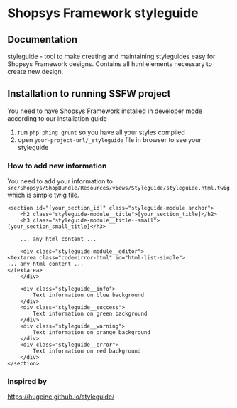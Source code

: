 # Shopsys Framework styleguide

## Documentation
styleguide - tool to make creating and maintaining styleguides easy for Shopsys Framework designs.
Contains all html elements necessary to create new design.

## Installation to running SSFW project
You need to have Shopsys Framework installed in developer mode according to our installation guide

1) run `php phing grunt` so you have all your styles compiled
2) open `your-project-url/_styleguide` file in browser to see your styleguide

### How to add new information

You need to add your information to `src/Shopsys/ShopBundle/Resources/views/Styleguide/styleguide.html.twig` which is simple twig file.
```
<section id="[your_section_id]" class="styleguide-module anchor">
    <h2 class="styleguide-module__title">[your_section_title]</h2>
    <h3 class="styleguide-module__title--small">[your_section_small_title]</h3>

    ... any html content ...

    <div class="styleguide-module__editor">
<textarea class="codemirror-html" id="html-list-simple">
... any html content ...
</textarea>
    </div>

    <div class="styleguide__info">
        Text information on blue background
    </div>
    <div class="styleguide__success">
        Text information on green background
    </div>
    <div class="styleguide__warning">
        Text information on orange background
    </div>
    <div class="styleguide__error">
        Text information on red background
    </div>
</section>
```

### Inspired by
<a href="https://hugeinc.github.io/styleguide/">https://hugeinc.github.io/styleguide/</a>
